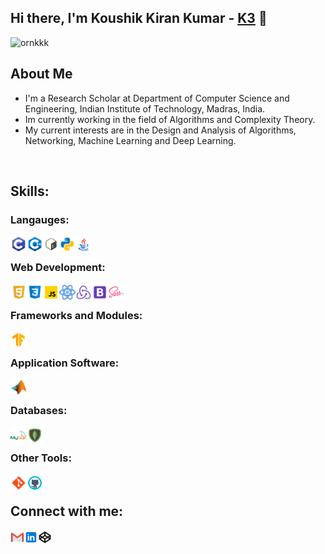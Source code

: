 ## Hi there, I'm Koushik Kiran Kumar - [K3][website] 👋
<img src="https://komarev.com/ghpvc/?username=ornkkk&label=Profile%20views&color=0e75b6&style=flat" alt="ornkkk" />

## About Me

- I'm a Research Scholar at Department of Computer Science and Engineering, Indian Institute of Technology, Madras, India.
- Im currently working in the field of Algorithms and Complexity Theory. 
- My current interests are in the Design and Analysis of Algorithms, Networking, Machine Learning and Deep Learning.

<br />

## Skills:

### Langauges:
<img align="left" alt="Visual Studio Code" width="26px" src="./Icons/c.png"/>
<img align="left" alt="Visual Studio Code" width="26px" src="./Icons/c++.png"/>
<img align="left" alt="Visual Studio Code" width="26px" src="./Icons/bash.png"/>
<img align="left" alt="Visual Studio Code" width="26px" src="./Icons/python.png"/>
<img align="left" alt="Visual Studio Code" width="26px" src="./Icons/java.png"/>

<br />

### Web Development:
<img align="left" alt="Visual Studio Code" width="26px" src="./Icons/html.png"/>
<img align="left" alt="Visual Studio Code" width="26px" src="./Icons/css.png"/>
<img align="left" alt="Visual Studio Code" width="26px" src="./Icons/js.gif"/>
<img align="left" alt="Visual Studio Code" width="26px" src="./Icons/react.gif"/>
<img align="left" alt="Visual Studio Code" width="26px" src="./Icons/redux.png"/>
<img align="left" alt="Visual Studio Code" width="26px" src="./Icons/bs.png"/>
<img align="left" alt="Visual Studio Code" width="26px" src="./Icons/sass.png"/>

<br />

### Frameworks and Modules:
<img align="left" alt="Visual Studio Code" width="26px" src="./Icons/tf.png"/>

<br />

### Application Software:
<img align="left" alt="Visual Studio Code" width="26px" src="./Icons/matlab.png"/>

<br />

### Databases:
<img align="left" alt="Visual Studio Code" width="26px" src="./Icons/mysql.png"/>
<img align="left" alt="Visual Studio Code" width="26px" src="./Icons/mdb.png"/>

<br />

### Other Tools:
<img align="left" alt="Visual Studio Code" width="26px" src="./Icons/git.png"/>
<img align="left" alt="Visual Studio Code" width="26px" src="./Icons/github.gif"/>

<br />

## Connect with me:

[<img align="left" alt="codeSTACKr.com" width="22px" src="./Icons/gmail.png" />][gmail]
[<img align="left" alt="codeSTACKr | LinkedIn" width="22px" src="./Icons/lin.png" />][linkedin]
[<img align="left" alt="codeSTACKr | LinkedIn" width="22px" src="./Icons/codepen.png" />][codepen]

</details>

[website]: https://scholars.iitm.ac.in/profile/CS19S014
[gmail]: mailto:ornk3.2104@gmail.com
[instagram]: https://instagram.com/_its_k3_
[linkedin]: https://linkedin.com/in/ornkkk
[codepen]: https://codepen.io/ornkkk


